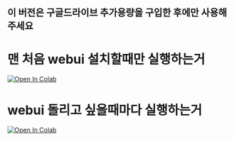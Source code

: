 ## 이 버전은 구글드라이브 추가용량을 구입한 후에만 사용해주세요

# 맨 처음 webui 설치할때만 실행하는거

[![Open In Colab](https://colab.research.google.com/assets/colab-badge.svg)](https://colab.research.google.com/github/yangcurve/free-sdw/blob/han/install.ipynb)

# webui 돌리고 싶을때마다 실행하는거

[![Open In Colab](https://colab.research.google.com/assets/colab-badge.svg)](https://colab.research.google.com/github/yangcurve/free-sdw/blob/han/run.ipynb)
